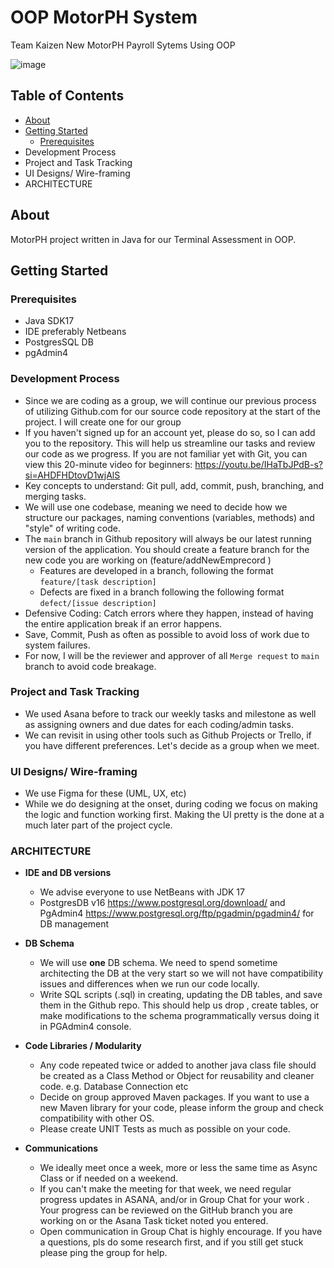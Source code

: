 # OOP MotorPH System

Team Kaizen New MotorPH Payroll Sytems Using OOP

![image](https://github.com/user-attachments/assets/c525a1b7-b056-4a41-868e-06bb6fcb3486)





## Table of Contents

- [About](#about)
- [Getting Started](#getting-started)
  - [Prerequisites](#prerequisites)
- Development Process
- Project and Task Tracking
- UI Designs/ Wire-framing
- ARCHITECTURE

## About

MotorPH project written in Java for our Terminal Assessment in OOP.

## Getting Started

### Prerequisites

- Java SDK17
- IDE preferably Netbeans
- PostgresSQL DB
- pgAdmin4

### Development Process

- Since we are coding as a group, we will continue our previous process of utilizing Github.com for our source code repository at the start of the project. I will create one for our group
- If you haven't signed up for an account yet, please do so, so I can add you to the repository. This will help us streamline our tasks and review our code as we progress. If you are not familiar yet with Git, you can view this 20-minute video for beginners: <https://youtu.be/IHaTbJPdB-s?si=AHDFHDtovD1wjAlS>
- Key concepts to understand:  Git pull, add, commit, push, branching, and merging tasks.
- We will use one codebase, meaning we need to decide how we structure our packages, naming conventions (variables, methods) and "style" of writing code.
- The `main` branch in Github repository will always be our latest running version of the application. You should create a feature branch for the new code you are working on (feature/addNewEmprecord )
  - Features are developed in a branch, following the format `feature/[task description]`
  - Defects are fixed in a branch following the following format `defect/[issue description]`
- Defensive Coding: Catch errors where they happen, instead of having the entire application break if an error happens.
- Save, Commit, Push as often as possible to avoid loss of work due to system failures.
- For now, I will be the reviewer and approver of all `Merge request` to `main` branch to avoid code breakage.

### Project and Task Tracking

- We used Asana  before to track our weekly tasks and milestone as well as assigning owners and due dates for each coding/admin tasks.
- We can revisit in using other tools such as Github Projects or Trello, if you have different preferences. Let's decide as a group when we meet.

### UI Designs/ Wire-framing

- We use Figma for these (UML, UX, etc)
- While we do designing at the onset, during coding we focus on making the logic and function working first. Making the UI pretty is the done at a much later part of the project cycle.

### ARCHITECTURE

- **IDE and DB versions**
  - We advise everyone to use NetBeans with JDK 17
  - PostgresDB v16 <https://www.postgresql.org/download/> and PgAdmin4 <https://www.postgresql.org/ftp/pgadmin/pgadmin4/> for DB management
- **DB Schema**
  - We will use **one** DB schema. We need to spend sometime architecting the DB at the very start so we will not have compatibility issues and differences when we run our code locally.
  - Write SQL scripts (.sql) in creating, updating the DB tables, and save them in the Github repo. This should help us drop , create tables, or make modifications to the schema programmatically versus doing it in PGAdmin4 console.
- **Code Libraries / Modularity**
  - Any code repeated twice or added to another java class file should be created as a Class Method or Object for reusability and cleaner code. e.g. Database Connection etc
  - Decide on group approved Maven packages. If you want to use a new Maven library for your code, please inform the group and check compatibility with other OS.
  - Please create UNIT Tests as much as possible on your code.

- **Communications**
  - We ideally meet once a week, more or less the same time as Async Class or if needed on a weekend.
  - If you can't make the meeting for that week, we need regular progress updates in ASANA, and/or in Group Chat  for your work . Your progress can be reviewed on the GitHub branch you are working on or the Asana Task ticket noted you entered.
  - Open communication in Group Chat is highly encourage. If you have a questions, pls do some research first, and if you still get stuck please ping the group for help.
